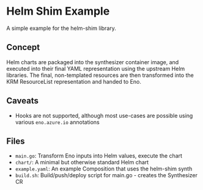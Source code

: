 # Helm Shim Example

A simple example for the helm-shim library.

## Concept

Helm charts are packaged into the synthesizer container image, and executed into their final YAML representation using the upstream Helm libraries.
The final, non-templated resources are then transformed into the KRM ResourceList representation and handed to Eno.

## Caveats

- Hooks are not supported, although most use-cases are possible using various `eno.azure.io` annotations

## Files

- `main.go`: Transform Eno inputs into Helm values, execute the chart
- `chart/`: A minimal but otherwise standard Helm chart
- `example.yaml`: An example Composition that uses the helm-shim synth
- `build.sh`: Build/push/deploy script for main.go - creates the Synthesizer CR
